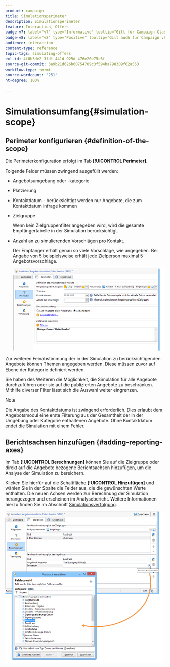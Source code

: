 ```yaml
---
product: campaign
title: Simulationsperimeter
description: Simulationsperimeter
feature: Interaction, Offers
badge-v7: label="v7" type="Informative" tooltip="Gilt für Campaign Classic v7"
badge-v8: label="v8" type="Positive" tooltip="Gilt auch für Campaign v8"
audience: interaction
content-type: reference
topic-tags: simulating-offers
exl-id: 4f6b3de2-3fdf-441d-925d-476e20e75c6f
source-git-commit: 3a9b21d626b60754789c3f594ba798309f62a553
workflow-type: tm+mt
source-wordcount: '251'
ht-degree: 100%

---
```


# Simulationsumfang{#simulation-scope}



## Perimeter konfigurieren {#definition-of-the-scope}

Die Perimeterkonfiguration erfolgt im Tab **[!UICONTROL Perimeter]**.

Folgende Felder müssen zwingend ausgefüllt werden:

* Angebotsumgebung oder -kategorie
* Platzierung
* Kontaktdatum - berücksichtigt werden nur Angebote, die zum Kontaktdatum infrage kommen
* Zielgruppe

  Wenn kein Zielgruppenfilter angegeben wird, wird die gesamte Empfängertabelle in der Simulation berücksichtigt.

* Anzahl an zu simulierenden Vorschlägen pro Kontakt.

  Der Empfänger erhält genau so viele Vorschläge, wie angegeben. Bei Angabe von 5 beispielsweise erhält jede Zielperson maximal 5 Angebotsvorschläge.

  ![](assets/offer_simulation_009.png)

Zur weiteren Feinabstimmung der in der Simulation zu berücksichtigenden Angebote können Themen angegeben werden. Diese müssen zuvor auf Ebene der Kategorie definiert werden.

Sie haben des Weiteren die Möglichkeit, die Simulation für alle Angebote durchzuführen oder sie auf die publizierten Angebote zu beschränken. Mithilfe diverser Filter lässt sich die Auswahl weiter eingrenzen.

>[!NOTE]
>
>Die Angabe des Kontaktdatums ist zwingend erforderlich. Dies erlaubt dem Angebotsmodul eine erste Filterung aus der Gesamtheit der in der Umgebung oder Kategorie enthaltenen Angebote. Ohne Kontaktdatum endet die Simulation mit einem Fehler.

## Berichtsachsen hinzufügen {#adding-reporting-axes}

Im Tab **[!UICONTROL Berechnungen]** können Sie auf die Zielgruppe oder direkt auf die Angebote bezogene Berichtsachsen hinzufügen, um die Analyse der Simulation zu bereichern.

Klicken Sie hierfür auf die Schaltfläche **[!UICONTROL Hinzufügen]** und wählen Sie in der Spalte die Felder aus, die die gewünschten Werte enthalten. Die neuen Achsen werden zur Berechnung der Simulation herangezogen und erscheinen im Analysebericht. Weitere Informationen hierzu finden Sie im Abschnitt [Simulationsverfolgung](../../interaction/using/simulation-tracking.md).

![](assets/offer_simulation_011.png)
